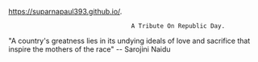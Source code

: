  https://suparnapaul393.github.io/.                                     
                                      
                                      
                                      
                                      A Tribute On Republic Day.
"A country's greatness lies in its undying ideals of love and sacrifice that inspire the mothers of the race" -- Sarojini Naidu


                          


                             
